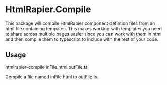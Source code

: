 # HtmlRapier.Compile
This package will compile HtmlRapier component defintion files from an html file containing tempates. This makes
working with templates you need to share across multiple pages easier since you can work with them in html and then
compile them to typescript to include with the rest of your code.

## Usage
htmlrapier-compile inFile.html outFile.ts

Compile a file named inFile.html to outFile.ts.